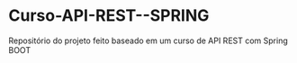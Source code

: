 # Curso-API-REST--SPRING
Repositório do projeto feito baseado em um curso de API REST com Spring BOOT
